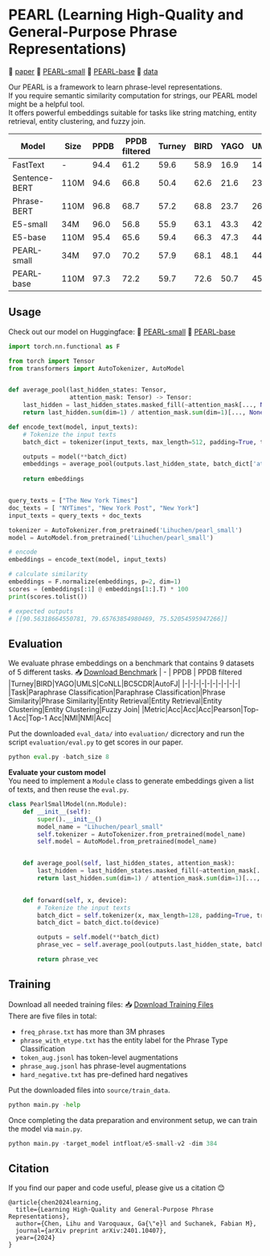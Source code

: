 # PEARL (Learning High-Quality and General-Purpose Phrase Representations)
:book: [paper](https://arxiv.org/pdf/2401.10407.pdf)  🤗 [PEARL-small](https://huggingface.co/Lihuchen/pearl_small) 🤗 [PEARL-base](https://huggingface.co/Lihuchen/pearl_base)
 :floppy_disk: [data](https://zenodo.org/records/10676475)

Our PEARL is a framework to learn phrase-level representations. <br>
If you require semantic similarity computation for strings, our PEARL model might be a helpful tool. <br>
It offers powerful embeddings suitable for tasks like string matching, entity retrieval, entity clustering, and fuzzy join. 

| Model |Size| PPDB | PPDB filtered |Turney|BIRD|YAGO|UMLS|CoNLL|BC5CDR|AutoFJ|Avg
|-----------------|-----------------|-----------------|-----------------|-----------------|-----------------|-----------------|-----------------|-----------------|-----------------|-----------------|-----------------|
| FastText  |-|  94.4  | 61.2  |  59.6  | 58.9  |16.9|14.5|3.0|0.2| 53.6|40.3|
| Sentence-BERT  |110M| 94.6  | 66.8  | 50.4  | 62.6  | 21.6|23.6|25.5|48.4| 57.2| 50.1|
| Phrase-BERT  |110M|  96.8  |  68.7  | 57.2  |  68.8  |23.7|26.1|35.4| 59.5|66.9| 54.5|
| E5-small  |34M|  96.0| 56.8|55.9| 63.1|43.3| 42.0|27.6| 53.7|74.8|57.0|
|E5-base|110M|  95.4|65.6|59.4|66.3| 47.3|44.0|32.0| 69.3|76.1|61.1|
|PEARL-small|34M|  97.0|70.2|57.9|68.1| 48.1|44.5|42.4|59.3|75.2|62.5|
|PEARL-base|110M|97.3|72.2|59.7|72.6|50.7|45.8|39.3|69.4|77.1|64.8|

## Usage
Check out our model on Huggingface: 🤗 [PEARL-small](https://huggingface.co/Lihuchen/pearl_small) 🤗 [PEARL-base](https://huggingface.co/Lihuchen/pearl_base)

```python
import torch.nn.functional as F

from torch import Tensor
from transformers import AutoTokenizer, AutoModel


def average_pool(last_hidden_states: Tensor,
                 attention_mask: Tensor) -> Tensor:
    last_hidden = last_hidden_states.masked_fill(~attention_mask[..., None].bool(), 0.0)
    return last_hidden.sum(dim=1) / attention_mask.sum(dim=1)[..., None]

def encode_text(model, input_texts):
    # Tokenize the input texts
    batch_dict = tokenizer(input_texts, max_length=512, padding=True, truncation=True, return_tensors='pt')

    outputs = model(**batch_dict)
    embeddings = average_pool(outputs.last_hidden_state, batch_dict['attention_mask'])
    
    return embeddings


query_texts = ["The New York Times"]
doc_texts = [ "NYTimes", "New York Post", "New York"]
input_texts = query_texts + doc_texts

tokenizer = AutoTokenizer.from_pretrained('Lihuchen/pearl_small')
model = AutoModel.from_pretrained('Lihuchen/pearl_small')

# encode
embeddings = encode_text(model, input_texts)

# calculate similarity
embeddings = F.normalize(embeddings, p=2, dim=1)
scores = (embeddings[:1] @ embeddings[1:].T) * 100
print(scores.tolist())

# expected outputs
# [[90.56318664550781, 79.65763854980469, 75.52054595947266]]
```
## Evaluation
We evaluate phrase embeddings on a benchmark that contains 9 datasets of 5 different tasks. :inbox_tray: [Download Benchmark](https://zenodo.org/records/10676475/files/eval_data.zip?download=1)
| - | PPDB | PPDB filtered |Turney|BIRD|YAGO|UMLS|CoNLL|BC5CDR|AutoFJ|
|-|-|-|-|-|-|-|-|-|-|
|Task|Paraphrase Classification|Paraphrase Classification|Phrase Similarity|Phrase Similarity|Entity Retrieval|Entity Retrieval|Entity Clustering|Entity Clustering|Fuzzy Join|
|Metric|Acc|Acc|Acc|Pearson|Top-1 Acc|Top-1 Acc|NMI|NMI|Acc|

Put the downloaded `eval_data/` into `evaluation/` dicrectory and run the script `evaluation/eval.py` to get scores in our paper.
```python
python eval.py -batch_size 8
```

**Evaluate your custom model** <br>
You need to implement a `Module` class to generate embeddings given a list of texts, and then reuse the `eval.py`.
```python
class PearlSmallModel(nn.Module):
    def __init__(self):
        super().__init__()
        model_name = "Lihuchen/pearl_small"
        self.tokenizer = AutoTokenizer.from_pretrained(model_name)
        self.model = AutoModel.from_pretrained(model_name)


    def average_pool(self, last_hidden_states, attention_mask):
        last_hidden = last_hidden_states.masked_fill(~attention_mask[..., None].bool(), 0.0)
        return last_hidden.sum(dim=1) / attention_mask.sum(dim=1)[..., None]
        

    def forward(self, x, device):
        # Tokenize the input texts
        batch_dict = self.tokenizer(x, max_length=128, padding=True, truncation=True, return_tensors='pt')
        batch_dict = batch_dict.to(device)

        outputs = self.model(**batch_dict)
        phrase_vec = self.average_pool(outputs.last_hidden_state, batch_dict['attention_mask'])

        return phrase_vec
```


## Training
Download all needed training files: :inbox_tray: [Download Training Files](https://zenodo.org/records/10676475/files/train_data.zip?download=1) <br>
There are five files in total:
* `freq_phrase.txt` has more than 3M phrases
* `phrase_with_etype.txt` has the entity label for the Phrase Type Classification
* `token_aug.jsonl` has token-level augmentations
* `phrase_aug.jsonl` has phrase-level augmentations
* `hard_negative.txt` has pre-defined hard negatives

Put the downloaded files into `source/train_data`.

```python
python main.py -help
```
Once completing the data preparation and environment setup, we can train the model via `main.py`.
```python
python main.py -target_model intfloat/e5-small-v2 -dim 384
```

## Citation
If you find our paper and code useful, please give us a citation :blush:
```
@article{chen2024learning,
  title={Learning High-Quality and General-Purpose Phrase Representations},
  author={Chen, Lihu and Varoquaux, Ga{\"e}l and Suchanek, Fabian M},
  journal={arXiv preprint arXiv:2401.10407},
  year={2024}
}
```

